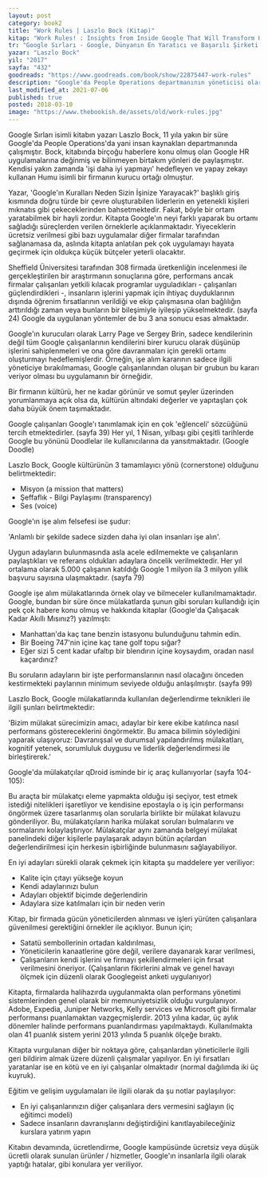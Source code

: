 ```yaml
---
layout: post  
category: book2  
title: "Work Rules | Laszlo Bock (Kitap)"  
kitap: "Work Rules! : Insights from Inside Google That Will Transform How You Live and Lead"  
tr: "Google Sırları - Google, Dünyanın En Yaratıcı ve Başarılı Şirketi Olabilmek İçin Neyi Farklı Yapıyor?"  
yazar: "Laszlo Bock"  
yil: "2017"  
sayfa: "432"  
goodreads: "https://www.goodreads.com/book/show/22875447-work-rules"
description: "Google'da People Operations departmanının yöneticisi olarak çalışan Laszlo Bock, Google'daki İK uygulamalarını anlatıyor."
last_modified_at: 2021-07-06
published: true
posted: 2018-03-10
image: "https://www.thebookish.de/assets/old/work-rules.jpg"
---
```


Google Sırları isimli kitabın yazarı Laszlo Bock, 11 yıla yakın bir süre Google'da People Operations'da yani insan kaynakları departmanında çalışmıştır. Bock, kitabında  birçoğu haberlere konu olmuş olan Google HR uygulamalarına değinmiş ve bilinmeyen birtakım yönleri de paylaşmıştır. Kendisi yakın zamanda 'işi daha iyi yapmayı' hedefleyen ve yapay zekayı kullanan Humu isimli bir firmanın kurucu ortağı olmuştur.  
  
Yazar, 'Google'ın Kuralları Neden Sizin İşinize Yarayacak?' başlıklı giriş kısmında doğru türde bir çevre oluşturabilen liderlerin en yetenekli kişileri mıknatıs gibi çekeceklerinden bahsetmektedir. Fakat, böyle bir ortam yaratabilmek bir hayli zordur. Kitapta Google'ın neyi farklı yaparak bu ortamı sağladığı süreçlerden verilen örneklerle açıklanmaktadır. Yiyeceklerin ücretsiz verilmesi gibi bazı uygulamalar diğer firmalar tarafından sağlanamasa da, aslında kitapta anlatılan pek çok uygulamayı hayata geçirmek için oldukça küçük bütçeler yeterli olacaktır.  
  
Sheffield Üniversitesi tarafından 308 firmada üretkenliğin incelenmesi ile gerçekleştirilen bir araştırmanın sonuçlarına göre, performans ancak firmalar çalışanları yetkili kılacak programlar uyguladıkları - çalışanları güçlendirdikleri -, insanların işlerini yapmak için ihtiyaç duyduklarının dışında öğrenim fırsatlarının verildiği ve ekip çalışmasına olan bağlılığın arttırıldığı zaman veya bunların bir bileşimiyle iyileşip yükselmektedir. (sayfa 24) Google da uygulanan yöntemler de bu 3 ana sonucu esas almaktadır.  
  
Google'ın kurucuları olarak Larry Page ve Sergey Brin, sadece kendilerinin değil tüm Google çalışanlarının kendilerini birer kurucu olarak düşünüp işlerini sahiplenmeleri ve ona göre davranmaları için gerekli ortamı oluşturmayı hedeflemişlerdir. Örneğin, işe alım kararının sadece ilgili yöneticiye bırakılmaması, Google çalışanlarından oluşan bir grubun bu kararı veriyor olması bu uygulamanın bir örneğidir.  
  
Bir firmanın kültürü, her ne kadar görünür ve somut şeyler üzerinden yorumlanmaya açık olsa da, kültürün altındaki değerler ve yapıtaşları çok daha büyük önem taşımaktadır.  
  
Google çalışanları Google'ı tanımlamak için en çok 'eğlenceli' sözcüğünü tercih etmektedirler. (sayfa 39) Her yıl, 1 Nisan, yılbaşı gibi çeşitli tarihlerde Google bu yönünü Doodlelar ile kullanıcılarına da yansıtmaktadır. (Google Doodle)  
  
Laszlo Bock, Google kültürünün 3 tamamlayıcı yönü (cornerstone) olduğunu belirtmektedir:  
- Misyon (a mission that matters)  
- Şeffaflık - Bilgi Paylaşımı (transparency)  
- Ses (voice)  
  
Google'ın işe alım felsefesi ise şudur:  
  
'Anlamlı bir şekilde sadece sizden daha iyi olan insanları işe alın'.  
  
Uygun adayların bulunmasında asla acele edilmemekte ve çalışanların paylaştıkları ve referans oldukları adaylara öncelik verilmektedir. Her yıl ortalama olarak 5.000 çalışanın katıldığı Google 1 milyon ila 3 milyon yıllık başvuru sayısına ulaşmaktadır. (sayfa 79)  
  
Google işe alım mülakatlarında örnek olay ve bilmeceler kullanılmamaktadır. Google, bundan bir süre önce mülakatlarda şunun gibi soruları kullandığı için pek çok habere konu olmuş ve hakkında kitaplar (Google'da Çalışacak Kadar Akıllı Mısınız?) yazılmıştı:  
  
- Manhattan'da kaç tane benzin istasyonu bulunduğunu tahmin edin.  
- Bir Boeing 747'nin içine kaç tane golf topu sığar?  
- Eğer sizi 5 cent kadar ufaltıp bir blendırın içine koysaydım, oradan nasıl kaçardınız?  
  
Bu soruların adayların bir işte performanslarının nasıl olacağını önceden kestirmekteki paylarının minimum seviyede olduğu anlaşılmıştır. (sayfa 99)  
  
Laszlo Bock, Google mülakatlarında kullanılan değerlendirme teknikleri ile ilgili şunları belirtmektedir:  
  
'Bizim mülakat sürecimizin amacı, adaylar bir kere ekibe katılınca nasıl performans göstereceklerini öngörmektir. Bu amaca bilimin söylediğini yaparak ulaşıyoruz: Davranışsal ve durumsal yapılandırılmış mülakatları, kognitif yetenek, sorumluluk duygusu ve liderlik değerlendirmesi ile birleştirerek.'
  
Google'da mülakatçılar qDroid isminde bir iç araç kullanıyorlar (sayfa 104-105):  
  
Bu araçta bir mülakatçı eleme yapmakta olduğu işi seçiyor, test etmek istediği nitelikleri işaretliyor ve kendisine epostayla o iş için performansı öngörmek üzere tasarlanmış olan sorularla birlikte bir mülakat kılavuzu gönderiliyor. Bu, mülakatçıların harika mülakat soruları bulmalarını ve sormalarını kolaylaştırıyor. Mülakatçılar aynı zamanda belgeyi mülakat panelindeki diğer kişilerle paylaşarak adayın bütün açılardan değerlendirilmesi için herkesin işbirliğinde bulunmasını sağlayabiliyor.  
  
En iyi adayları sürekli olarak çekmek için kitapta şu maddelere yer veriliyor:  
  
- Kalite için çıtayı yükseğe koyun  
- Kendi adaylarınızı bulun  
- Adayları objektif biçimde değerlendirin  
- Adaylara size katılmaları için bir neden verin  
  
Kitap, bir firmada gücün yöneticilerden alınması ve işleri yürüten çalışanlara güvenilmesi gerektiğini örnekler ile açıklıyor. Bunun için;  
  
- Satatü sembollerinin ortadan kaldırılması,  
- Yöneticilerin kanaatlerine göre değil, verilere dayanarak karar verilmesi,  
- Çalışanların kendi işlerini ve firmayı şekillendirmeleri için fırsat verilmesini öneriyor. (Çalışanların fikirlerini almak ve genel havayı ölçmek için düzenli olarak Googlegeist anketi uygulanıyor)  
  
Kitapta, firmalarda halihazırda uygulanmakta olan performans yönetimi sistemlerinden genel olarak bir memnuniyetsizlik olduğu vurgulanıyor. Adobe, Expedia, Juniper Networks, Kelly services ve Microsoft gibi firmalar performansı puanlamaktan vazgeçmişlerdir. 2013 yılına kadar, üç aylık dönemler halinde performans puanlandırması yapılmaktaydı. Kullanılmakta olan 41 puanlık sistem yerini 2013 yılında 5 puanlık ölçeğe bıraktı.  
  
Kitapta vurgulanan diğer bir noktaya göre, çalışanlardan yöneticilerle ilgili geri bildirim almak üzere düzenli çalışmalar yapılıyor. En iyi fırsatları yaratanlar ise en kötü ve en iyi çalışanlar olmaktadır (normal dağılımda iki üç kuyruk).  
  
Eğitim ve gelişim uygulamaları ile ilgili olarak da şu notlar paylaşılıyor:  
  
- En iyi çalışanlarınızın diğer çalışanlara ders vermesini sağlayın (iç eğitimci modeli)  
- Sadece insanların davranışlarını değiştirdiğini kanıtlayabileceğiniz kurslara yatırım yapın 

Kitabın devamında, ücretlendirme, Google kampüsünde ücretsiz veya düşük ücretli olarak sunulan ürünler / hizmetler, Google'ın insanlarla ilgili olarak yaptığı hatalar, gibi konulara yer veriliyor.  
  
